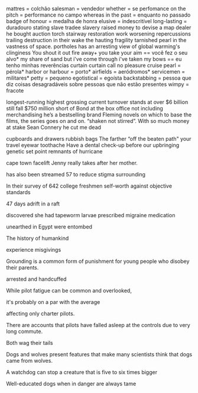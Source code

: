
mattres = colchão
salesman = vendedor
whether = se
perfomance on the pitch = performance no campo
whereas in the past = enquanto no passado
badge of honour = medalha de honra
elusive = indescritível
long-lasting = duradouro
stating
slave tradee
slavery
raised money
to devise
a map dealer
he bought
auction
torch
stairway
restoration work
worsening repercussions
trailing destruction in their 
wake
the hauting fragility
tarnished
pearl in the vastness of space. 
portholes
has an arresting view of global warming's
clinginess
You shout it out
fire away+
you take your aim == você fez o seu alvo*
my share of sand
but i've come through
i've taken my bows == eu tenho minhas reverências
curtain
curtain call
no pleasure cruise
pearl = pérola*
harbor or harbour = porto*
airfields = aeródromos*
servicemen = militares*
petty = pequeno
egotistical = egoísta
backstabbing = pessoa que diz coisas desagradáveis sobre pessoas que não estão presentes
wimpy = fracote

longest-running
highest grossing
current turnover stands at over $6 billion
still fall $750 million short of Bond at
the box office
not including merchandising
he’s a bestselling brand
Fleming novels on which
to base the films, the series goes on and on.
“shaken not stirred”.
With so much money at stake
Sean Connery
he cut me dead

cupboards and drawers
rubbish bags
The farther “off the beaten path" your travel
eyewar
toothache
Have a dental check-up before
our upbringing
genetic set point
remnants of hurricane

cape town
facelift
Jenny really takes after her mother.

 has also been streamed 57
 to reduce stigma surrounding

 In their survey of 642 college freshmen
 self-worth against objective standards

47 days adrift in a raft

discovered she had
tapeworm larvae
prescribed migraine medication

unearthed in Egypt
were entombed

The history
of humankind 

experience misgivings

Grounding is a common form of punishment for young
people who disobey their parents.

arrested and handcuffed

While pilot fatigue can be common and overlooked,

it's probably on a par with the average

affecting only charter pilots.

There are accounts that pilots have falled asleep at the controls due to very long commute.

Both wag their tails

Dogs and wolves present features that make many scientists think that dogs came from wolves.

A watchdog can stop a creature that is five to six times bigger

Well-educated dogs when in danger are always tame